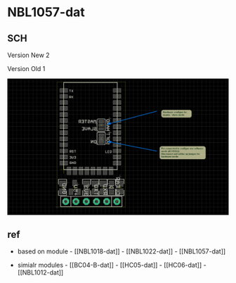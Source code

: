 
# NBL1057-dat 



## SCH

Version New 2 



Version Old 1

![](2023-10-27-14-56-16.png)

## ref

- based on module - [[NBL1018-dat]] - [[NBL1022-dat]] - [[NBL1057-dat]]

- simialr modules - [[BC04-B-dat]] - [[HC05-dat]] - [[HC06-dat]] - [[NBL1012-dat]]
